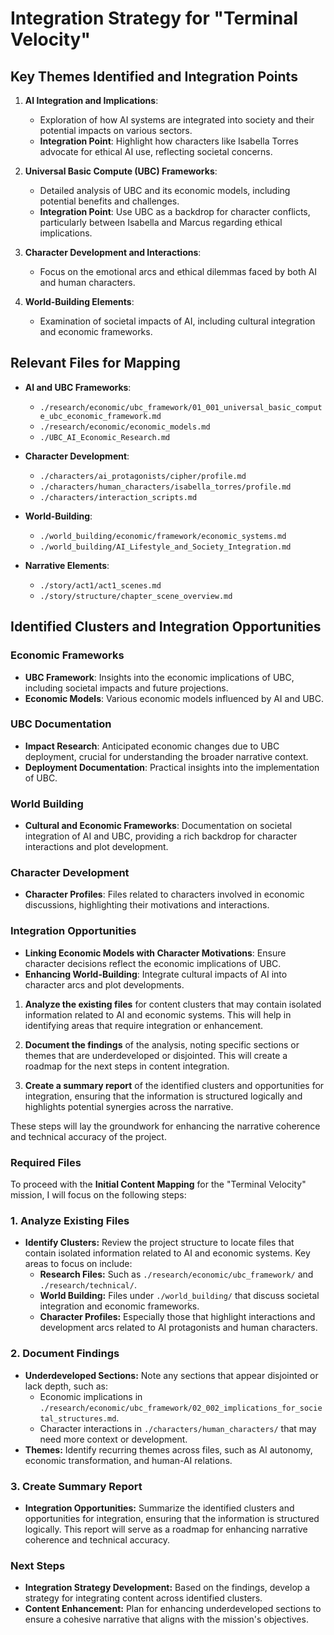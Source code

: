 # Integration Strategy for "Terminal Velocity"

## Key Themes Identified and Integration Points
1. **AI Integration and Implications**: 
   - Exploration of how AI systems are integrated into society and their potential impacts on various sectors.
   - **Integration Point**: Highlight how characters like Isabella Torres advocate for ethical AI use, reflecting societal concerns.

2. **Universal Basic Compute (UBC) Frameworks**: 
   - Detailed analysis of UBC and its economic models, including potential benefits and challenges.
   - **Integration Point**: Use UBC as a backdrop for character conflicts, particularly between Isabella and Marcus regarding ethical implications.

3. **Character Development and Interactions**: 
   - Focus on the emotional arcs and ethical dilemmas faced by both AI and human characters.

4. **World-Building Elements**: 
   - Examination of societal impacts of AI, including cultural integration and economic frameworks.

## Relevant Files for Mapping
- **AI and UBC Frameworks**:
  - `./research/economic/ubc_framework/01_001_universal_basic_compute_ubc_economic_framework.md`
  - `./research/economic/economic_models.md`
  - `./UBC_AI_Economic_Research.md`
  
- **Character Development**:
  - `./characters/ai_protagonists/cipher/profile.md`
  - `./characters/human_characters/isabella_torres/profile.md`
  - `./characters/interaction_scripts.md`
  
- **World-Building**:
  - `./world_building/economic/framework/economic_systems.md`
  - `./world_building/AI_Lifestyle_and_Society_Integration.md`
  
- **Narrative Elements**:
  - `./story/act1/act1_scenes.md`
  - `./story/structure/chapter_scene_overview.md`

## Identified Clusters and Integration Opportunities
### Economic Frameworks
- **UBC Framework**: Insights into the economic implications of UBC, including societal impacts and future projections.
- **Economic Models**: Various economic models influenced by AI and UBC.

### UBC Documentation
- **Impact Research**: Anticipated economic changes due to UBC deployment, crucial for understanding the broader narrative context.
- **Deployment Documentation**: Practical insights into the implementation of UBC.

### World Building
- **Cultural and Economic Frameworks**: Documentation on societal integration of AI and UBC, providing a rich backdrop for character interactions and plot development.

### Character Development
- **Character Profiles**: Files related to characters involved in economic discussions, highlighting their motivations and interactions.

### Integration Opportunities
- **Linking Economic Models with Character Motivations**: Ensure character decisions reflect the economic implications of UBC.
- **Enhancing World-Building**: Integrate cultural impacts of AI into character arcs and plot developments.

1. **Analyze the existing files** for content clusters that may contain isolated information related to AI and economic systems. This will help in identifying areas that require integration or enhancement.

2. **Document the findings** of the analysis, noting specific sections or themes that are underdeveloped or disjointed. This will create a roadmap for the next steps in content integration.

3. **Create a summary report** of the identified clusters and opportunities for integration, ensuring that the information is structured logically and highlights potential synergies across the narrative.

These steps will lay the groundwork for enhancing the narrative coherence and technical accuracy of the project.

### Required Files
To proceed with the **Initial Content Mapping** for the "Terminal Velocity" mission, I will focus on the following steps:

### 1. Analyze Existing Files
- **Identify Clusters:** Review the project structure to locate files that contain isolated information related to AI and economic systems. Key areas to focus on include:
  - **Research Files:** Such as `./research/economic/ubc_framework/` and `./research/technical/`.
  - **World Building:** Files under `./world_building/` that discuss societal integration and economic frameworks.
  - **Character Profiles:** Especially those that highlight interactions and development arcs related to AI protagonists and human characters.

### 2. Document Findings
- **Underdeveloped Sections:** Note any sections that appear disjointed or lack depth, such as:
  - Economic implications in `./research/economic/ubc_framework/02_002_implications_for_societal_structures.md`.
  - Character interactions in `./characters/human_characters/` that may need more context or development.
- **Themes:** Identify recurring themes across files, such as AI autonomy, economic transformation, and human-AI relations.

### 3. Create Summary Report
- **Integration Opportunities:** Summarize the identified clusters and opportunities for integration, ensuring that the information is structured logically. This report will serve as a roadmap for enhancing narrative coherence and technical accuracy.

### Next Steps
- **Integration Strategy Development:** Based on the findings, develop a strategy for integrating content across identified clusters.
- **Content Enhancement:** Plan for enhancing underdeveloped sections to ensure a cohesive narrative that aligns with the mission's objectives.
